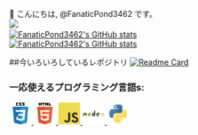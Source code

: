 👋 こんにちは, @FanaticPond3462 です。<br>
![](https://komarev.com/ghpvc/?username=FanaticPond3462&style=for-the-badge)<br>
[![FanaticPond3462's GitHub stats](https://github-readme-stats.vercel.app/api?username=FanaticPond3462&theme=transparent&show_icons=true)]()<br>
[![FanaticPond3462's GitHub stats](https://github-profile-summary-cards.vercel.app/api/cards/profile-details?username=FanaticPond3462&theme=transparent)]()

##今いろいろしているレポジトリ
[![Readme Card](https://github-readme-stats.vercel.app/api/pin/?username=FanaticPond3462&repo=tsukuyomichan-talksoft&theme=transparent)](https://github.com/FanaticPond3462/tsukuyomichan-talksoft)


<h3 align="left">一応使えるプログラミング言語s:</h3>
<p align="left"> <a href="https://www.w3schools.com/css/" target="_blank" rel="noreferrer"> <img src="https://raw.githubusercontent.com/devicons/devicon/master/icons/css3/css3-original-wordmark.svg" alt="css3" width="40" height="40"/> </a> <a href="https://www.w3.org/html/" target="_blank" rel="noreferrer"> <img src="https://raw.githubusercontent.com/devicons/devicon/master/icons/html5/html5-original-wordmark.svg" alt="html5" width="40" height="40"/> </a> <a href="https://developer.mozilla.org/en-US/docs/Web/JavaScript" target="_blank" rel="noreferrer"> <img src="https://raw.githubusercontent.com/devicons/devicon/master/icons/javascript/javascript-original.svg" alt="javascript" width="40" height="40"/> </a> <a href="https://nodejs.org" target="_blank" rel="noreferrer"> <img src="https://raw.githubusercontent.com/devicons/devicon/master/icons/nodejs/nodejs-original-wordmark.svg" alt="nodejs" width="40" height="40"/> </a> <a href="https://www.python.org" target="_blank" rel="noreferrer"> <img src="https://raw.githubusercontent.com/devicons/devicon/master/icons/python/python-original.svg" alt="python" width="40" height="40"/> </a> </p>

<!---
FanaticPond3462/FanaticPond3462 is a ✨ special ✨ repository because its `README.md` (this file) appears on your GitHub profile.
You can click the Preview link to take a look at your changes.
--->
